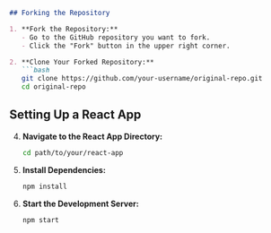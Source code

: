 
```markdown
## Forking the Repository

1. **Fork the Repository:**
   - Go to the GitHub repository you want to fork.
   - Click the "Fork" button in the upper right corner.

2. **Clone Your Forked Repository:**
   ```bash
   git clone https://github.com/your-username/original-repo.git
   cd original-repo
   ```

## Setting Up a React App


4. **Navigate to the React App Directory:**
   ```bash
   cd path/to/your/react-app
   ```

5. **Install Dependencies:**
   ```bash
   npm install
   ```

6. **Start the Development Server:**
   ```bash
   npm start
   ```



